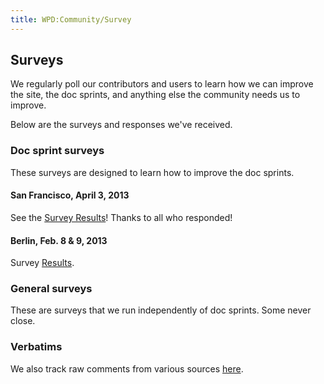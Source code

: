 ```yaml
---
title: WPD:Community/Survey
---
```

<h2><span class="mw-headline" id="Surveys">Surveys</span></h2>
<p>We regularly poll our contributors and users to learn how we can improve the site, the doc sprints, and anything else the community needs us to improve.
</p><p>Below are the surveys and responses we've received.
</p>
<h3><span class="mw-headline" id="Doc_sprint_surveys">Doc sprint surveys</span></h3>
<p>These surveys are designed to learn how to improve the doc sprints.
</p>
<h4><span class="mw-headline" id="San_Francisco.2C_April_3.2C_2013">San Francisco, April 3, 2013</span></h4>
<p>See the <a rel="nofollow" class="external text" href="http://goo.gl/CEs8y">Survey Results</a>! Thanks to all who responded!
</p>
<h4><span class="mw-headline" id="Berlin.2C_Feb._8_.26_9.2C_2013">Berlin, Feb. 8 &amp; 9, 2013</span></h4>
<p>Survey <a href="/wiki/WPD:Community/Survey/Doc_Sprint/Berlin_2-2013" title="WPD:Community/Survey/Doc Sprint/Berlin 2-2013">Results</a>.
</p>
<h3><span class="mw-headline" id="General_surveys">General surveys</span></h3>
<p>These are surveys that we run independently of doc sprints. Some never close.
</p>
<h3><span class="mw-headline" id="Verbatims">Verbatims</span></h3>
<p>We also track raw comments from various sources <a href="/wiki/WPD:Community/Survey/Verbatims" title="WPD:Community/Survey/Verbatims">here</a>.
</p>
<!-- 
NewPP limit report
CPU time usage: 0.017 seconds
Real time usage: 0.015 seconds
Preprocessor visited node count: 22/1000000
Preprocessor generated node count: 28/1000000
Post‐expand include size: 0/2097152 bytes
Template argument size: 0/2097152 bytes
Highest expansion depth: 2/40
Expensive parser function count: 0/100
-->

<!-- 
Transclusion expansion time report (%,ms,calls,template)
100.00%    0.000      1 - -total
-->

<!-- Saved in parser cache with key wpwiki:pcache:idhash:7549-0!*!0!!*!*!*!esi=1 and timestamp 20150731004042 and revision id 35900
 -->
